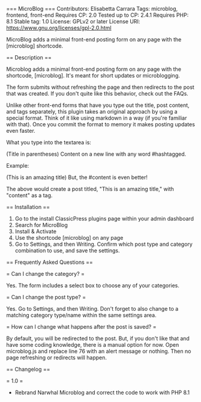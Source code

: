 === MicroBlog ===
Contributors: Elisabetta Carrara
Tags: microblog, frontend, front-end
Requires CP: 2.0
Tested up to CP: 2.4.1
Requires PHP: 8.1
Stable tag: 1.0
License: GPLv2 or later
License URI: https://www.gnu.org/licenses/gpl-2.0.html

MicroBlog adds a minimal front-end posting form on any page with the [microblog] shortcode.

== Description ==

Microblog adds a minimal front-end posting form on any page with the shortcode, [microblog]. It's meant for short updates or microblogging.

The form submits without refreshing the page and then redirects to the post that was created. If you don't quite like this behavior, check out the FAQs.

Unlike other front-end forms that have you type out the title, post content, and tags separately, this plugin takes an original approach by using a special format. Think of it like using markdown in a way (if you're familiar with that). Once you commit the format to memory it makes posting updates even faster.


What you type into the textarea is:

(Title in parentheses)
Content on a new line with any word #hashtagged.

Example:

(This is an amazing title)
But, the #content is even better!

The above would create a post titled, "This is an amazing title," with "content" as a tag.

== Installation ==

1. Go to the install ClassicPress plugins page within your admin dashboard
2. Search for MicroBlog
3. Install & Activate
4. Use the shortcode [microblog] on any page
5. Go to Settings, and then Writing. Confirm which post type and category combination to use, and save the settings.

== Frequently Asked Questions ==

= Can I change the category? =

Yes. The form includes a select box to choose any of your categories.

= Can I change the post type? =

Yes. Go to Settings, and then Writing. Don't forget to also change to a matching category type/name within the same settings area.

= How can I change what happens after the post is saved? =

By default, you will be redirected to the post. But, if you don't like that and have some coding knowledge, there is a manual option for now. Open microblog.js and replace line 76 with an alert message or nothing. Then no page refreshing or redirects will happen.

== Changelog ==

= 1.0 =
* Rebrand Narwhal Microblog and correct the code to work with PHP 8.1
